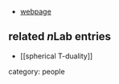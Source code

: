 

* [webpage](http://homepages.uni-regensburg.de/~lij60053/)

## related $n$Lab entries

* [[spherical T-duality]]

category: people
